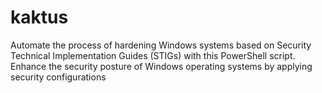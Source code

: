 # kaktus
Automate the process of hardening Windows systems based on Security Technical Implementation Guides (STIGs) with this PowerShell script. Enhance the security posture of Windows operating systems by applying security configurations
